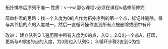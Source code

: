 拓扑排序后序列不唯一
性质：v——>w,那么课程v必须在课程w选修前修完

简单朴素的思路：找一个入度为0的点作为拓扑序列的第一个点，标记并删除，将与其邻接的点的入度减一，然后一直循环操作直到所有点被删除或图中有环

改进：
建立队列Q
1.遍历图中所有入度为0的点，入Q；
2.Q出一个点A，打印，更新与A邻接的点的入度，为0则也入队列Q；
3.循环步骤2直到Q为空